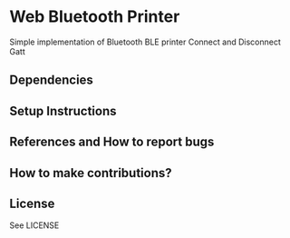 # Web Bluetooth Printer
Simple implementation of Bluetooth BLE printer Connect and Disconnect Gatt
## Dependencies

## Setup Instructions

## References and How to report bugs

## How to make contributions?

## License
See LICENSE

